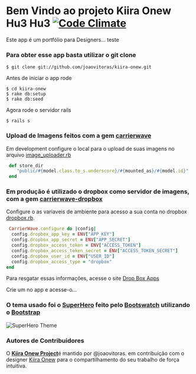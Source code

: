 # Bem Vindo ao projeto Kiira Onew Hu3 Hu3 [![Code Climate](https://codeclimate.com/repos/541795a8e30ba05ed30138a1/badges/b5803d8d474182c84541/gpa.svg)](https://codeclimate.com/repos/541795a8e30ba05ed30138a1/feed)
Este app é um portfólio para Designers...
teste
### Para obter esse app basta utilizar o git clone
```
$ git clone git://github.com/joaovitoras/kiira-onew.git
```
Antes de iniciar o app rode
```
$ cd kiira-onew
$ rake db:setup
$ rake db:seed
```
Agora rode o servidor rails
```
$ rails s
```
### Upload de Imagens feitos com a gem [carrierwave](https://github.com/carrierwaveuploader/carrierwave)
Em development configure o local para o upload de suas imagens no arquivo [image_uploader.rb](https://github.com/joaovitoras/kiira-onew/blob/master/app/uploaders/image_uploader.rb)
```ruby
 def store_dir
    "public/#{model.class.to_s.underscore}/#{mounted_as}/#{model.id}"
 end
```
### Em produção é utilizado o dropbox como servidor de imagens, com a gem [carrierwave-dropbox](https://github.com/robin850/carrierwave-dropbox)
Configure o as variaveis de ambiente para acesso a sua conta no dropbox [dropbox.rb](https://github.com/joaovitoras/kiira-onew/blob/master/config/initializers/dropbox.rb).
```ruby
 CarrierWave.configure do |config|
  config.dropbox_app_key = ENV["APP_KEY"]
  config.dropbox_app_secret = ENV["APP_SECRET"]
  config.dropbox_access_token = ENV["ACCESS_TOKEN"]
  config.dropbox_access_token_secret = ENV["ACCESS_TOKEN_SECRET"]
  config.dropbox_user_id = ENV["USER_ID"]
  config.dropbox_access_type = "dropbox"
end
```

Para resgatar essas informações, acesse o site [Drop Box Apps](https://www.dropbox.com/developers/apps)

Crie um no app e acesse-o...

### O tema usado foi o [SuperHero](http://bootswatch.com/superhero/) feito pelo [Bootswatch](http://bootswatch.com/) utilizando o [Bootstrap](http://getbootstrap.com/)

![SuperHero Theme](http://s27.postimg.org/tazs0eyw3/thumbnail.png)

### Autores de Contribuidores
O [**Kiira Onew Project**](https://github.com/joaovitoras/kiira-onew)é mantido por @joaovitoras. em contribuição com o designer [Kiira Onew](http://kiiraonew.deviantart.com/) para o compartilhamento do seu trabalho de força intuitiva.
